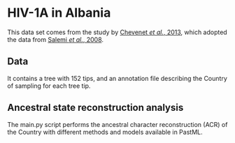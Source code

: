 # HIV-1A in Albania

This data set comes from the study by [Chevenet *et al.*, 2013](https://doi.org/10.1093/bioinformatics/btt010), which adopted the data from [Salemi *et al.*, 2008](https://doi.org/10.1371/journal.pone.0001390).

## Data

It contains a tree with 152 tips, and an annotation file describing the Country of sampling for each tree tip.

## Ancestral state reconstruction analysis

The main.py script performs the ancestral character reconstruction (ACR) of the Country with different methods and models available in PastML.